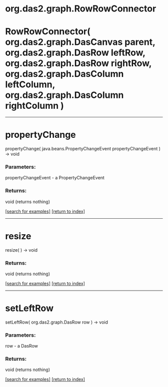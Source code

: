 # org.das2.graph.RowRowConnector



# RowRowConnector( org.das2.graph.DasCanvas parent, org.das2.graph.DasRow leftRow, org.das2.graph.DasRow rightRow, org.das2.graph.DasColumn leftColumn, org.das2.graph.DasColumn rightColumn )


***
<a name="propertyChange"></a>
# propertyChange
propertyChange( java.beans.PropertyChangeEvent propertyChangeEvent ) &rarr; void



### Parameters:
propertyChangeEvent - a PropertyChangeEvent

### Returns:
void (returns nothing)


<a href="https://github.com/autoplot/dev/search?q=propertyChange&unscoped_q=propertyChange">[search for examples]</a>
<a href="https://github.com/autoplot/documentation/blob/master/javadoc/index-all.md">[return to index]</a>

***
<a name="resize"></a>
# resize
resize(  ) &rarr; void



### Returns:
void (returns nothing)


<a href="https://github.com/autoplot/dev/search?q=resize&unscoped_q=resize">[search for examples]</a>
<a href="https://github.com/autoplot/documentation/blob/master/javadoc/index-all.md">[return to index]</a>

***
<a name="setLeftRow"></a>
# setLeftRow
setLeftRow( org.das2.graph.DasRow row ) &rarr; void



### Parameters:
row - a DasRow

### Returns:
void (returns nothing)


<a href="https://github.com/autoplot/dev/search?q=setLeftRow&unscoped_q=setLeftRow">[search for examples]</a>
<a href="https://github.com/autoplot/documentation/blob/master/javadoc/index-all.md">[return to index]</a>

